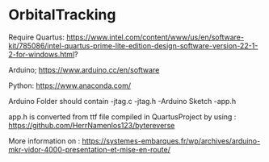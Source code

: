 # OrbitalTracking

Require Quartus:
https://www.intel.com/content/www/us/en/software-kit/785086/intel-quartus-prime-lite-edition-design-software-version-22-1-2-for-windows.html?

Arduino;
https://www.arduino.cc/en/software

Python:
https://www.anaconda.com/


Arduino Folder should contain
-jtag.c
-jtag.h
-Arduino Sketch
-app.h

app.h is converted from ttf file compiled in QuartusProject by using :
https://github.com/HerrNamenlos123/bytereverse

More information on :
https://systemes-embarques.fr/wp/archives/arduino-mkr-vidor-4000-presentation-et-mise-en-route/


